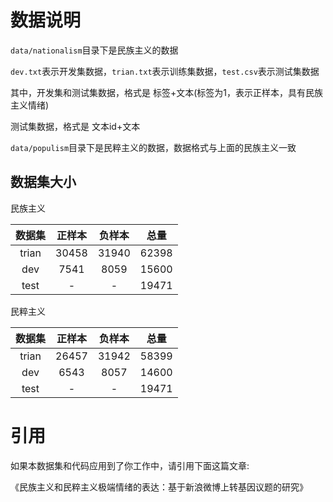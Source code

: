 # 数据说明
`data/nationalism`目录下是民族主义的数据

`dev.txt`表示开发集数据，`trian.txt`表示训练集数据，`test.csv`表示测试集数据

其中，开发集和测试集数据，格式是 标签+文本(标签为1，表示正样本，具有民族主义情绪)

测试集数据，格式是 文本id+文本

`data/populism`目录下是民粹主义的数据，数据格式与上面的民族主义一致

## 数据集大小

民族主义

| 数据集 | 正样本 | 负样本 | 总量|
| :------:| :------:  | :------:  |:---:|
|trian|30458|31940|62398|
| dev |7541|8059|15600|
|test| -| -|19471|

民粹主义

| 数据集 | 正样本 | 负样本 | 总量|
| :------:| :------:  | :------:  |:---:|
|trian|26457|31942|58399|
| dev |6543|8057|14600|
|test| -| -|19471|


# 引用
如果本数据集和代码应用到了你工作中，请引用下面这篇文章:

《民族主义和民粹主义极端情绪的表达：基于新浪微博上转基因议题的研究》

